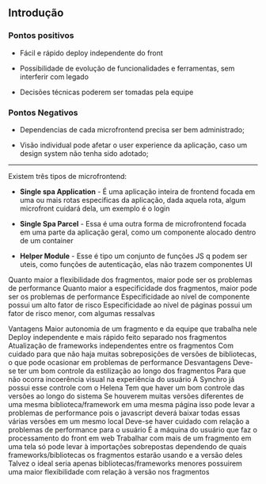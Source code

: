 ## Introdução

### Pontos positivos

- Fácil e rápido deploy independente do front

- Possibilidade de evolução de funcionalidades e ferramentas, sem interferir com legado

- Decisões técnicas poderem ser tomadas pela equipe

### Pontos Negativos

- Dependencias de cada microfrontend precisa ser bem administrado;

- Visão individual pode afetar o user experience da aplicação, caso um design system não tenha sido adotado;

---

Existem três tipos de microfrontend:

- **Single spa Application** - É uma aplicação inteira de frontend focada em uma ou mais rotas especificas da aplicação, dada aquela rota, algum microfront cuidará dela, um exemplo é o login

- **Single Spa Parcel** - Essa é uma outra forma de microfrontend focada em uma parte da aplicação geral, como um componente alocado dentro de um container

- **Helper Module** - Esse é tipo um conjunto de funções JS q podem ser uteis, como funções de autenticação, elas não trazem componentes UI

Quanto maior a flexibilidade dos fragmentos, maior pode ser os problemas de performance
Quanto maior a especificidade dos fragmentos, maior pode ser os problemas de performance
Especificidade ao nível de componente possui um alto fator de risco
Especificidade ao nível de páginas possui um fator de risco menor, com algumas ressalvas

Vantagens
Maior autonomia de um fragmento e da equipe que trabalha nele
Deploy independente e mais rápido feito separado nos fragmentos
Atualização de frameworks independentes entre os fragmentos
Com cuidado para que não haja muitas sobreposições de versões de bibliotecas, o que pode ocasionar em problemas de performance
Desvantagens
Deve-se ter um bom controle da estilização ao longo dos fragmentos
Para que não ocorra incoerência visual na experiência do usuário
A Synchro já possui esse controle com o Helena
Tem que haver um bom controle das versões ao longo do sistema
Se houverem muitas versões diferentes de uma mesma biblioteca/framework em uma mesma página isso pode levar a problemas de performance pois o javascript deverá baixar todas essas várias versões em um mesmo local
Deve-se haver cuidado com relação a problemas de performance para o usuário
É a máquina do usuário que faz o processamento do front em web
Trabalhar com mais de um fragmento em uma tela só pode levar à importações sobrepostas dependendo de quais frameworks/bibliotecas os fragmentos estarão usando e a versão deles
Talvez o ideal seria apenas bibliotecas/frameworks menores possuirem uma maior flexibilidade com relação à versão nos fragmentos
